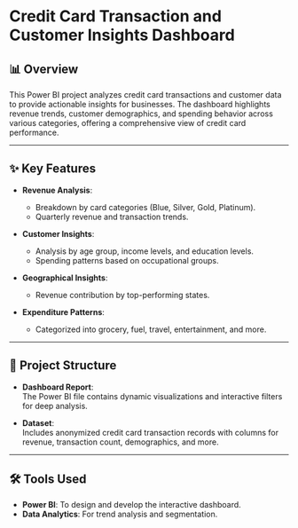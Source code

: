 # Credit Card Transaction and Customer Insights Dashboard  

## 📊 Overview  
This Power BI project analyzes credit card transactions and customer data to provide actionable insights for businesses. The dashboard highlights revenue trends, customer demographics, and spending behavior across various categories, offering a comprehensive view of credit card performance.  

---

## ✨ Key Features  
- **Revenue Analysis**:  
  - Breakdown by card categories (Blue, Silver, Gold, Platinum).  
  - Quarterly revenue and transaction trends.  

- **Customer Insights**:  
  - Analysis by age group, income levels, and education levels.  
  - Spending patterns based on occupational groups.  

- **Geographical Insights**:  
  - Revenue contribution by top-performing states.  

- **Expenditure Patterns**:  
  - Categorized into grocery, fuel, travel, entertainment, and more.  

---

## 📂 Project Structure  

- **Dashboard Report**:  
  The Power BI file contains dynamic visualizations and interactive filters for deep analysis.  

- **Dataset**:  
  Includes anonymized credit card transaction records with columns for revenue, transaction count, demographics, and more.  

---

## 🛠️ Tools Used  
- **Power BI**: To design and develop the interactive dashboard.  
- **Data Analytics**: For trend analysis and segmentation.  

